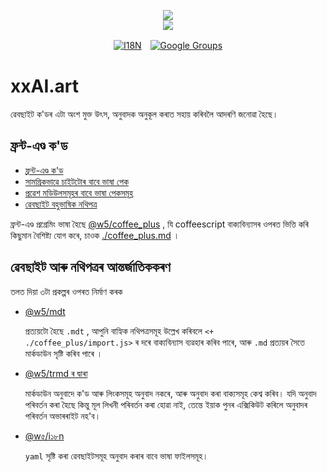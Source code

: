 <p align="center"><a href="https://xxai.art"><img src="https://cdn.jsdelivr.net/gh/xxai-art/doc/logo.svg"/></a><br/><a href="https://xxai.art"><img src="https://cdn.jsdelivr.net/gh/xxai-art/doc/xxai.svg"/></a></p><p align="center"><a href="https://github.com/xxai-art/doc#readme"><img alt="I18N" src="https://cdn.jsdelivr.net/gh/wactax/img/t.svg"/></a>　<a href="https://groups.google.com/u/0/g/xxai-art"><img alt="Google Groups" src="https://cdn.jsdelivr.net/gh/wactax/img/g-groups.svg"/></a></p>

# xxAI.art

ৱেবছাইট ক'ডৰ এটা অংশ মুক্ত উৎস, অনুবাদক অনুকূল কৰাত সহায় কৰিবলৈ আদৰণি জনোৱা হৈছে।

## ফ্ৰন্ট-এণ্ড ক'ড

* [ফ্ৰন্ট-এণ্ড ক'ড](https://github.com/xxai-art/web)
* [সামগ্ৰিকভাৱে চাইটটোৰ বাবে ভাষা পেক](https://github.com/xxai-art/web/tree/main/i18n)
* [প্ৰৱেশ মডিউলসমূহৰ বাবে ভাষা পেকসমূহ](https://github.com/wacpkg/user/tree/main/ui.i18n)
* [ৱেবছাইট বহুভাষিক নথিপত্ৰ](https://github.com/xxai-doc)

ফ্ৰন্ট-এণ্ড প্ৰগ্ৰেমিং ভাষা হৈছে [@w5/coffee_plus](http://npmjs.com/@w5/coffee_plus) , যি coffeescript বাক্যবিন্যাসৰ ওপৰত ভিত্তি কৰি কিছুমান বৈশিষ্ট্য যোগ কৰে, চাওক [./coffee_plus.md](./coffee_plus.md) ।

## ৱেবছাইট আৰু নথিপত্ৰৰ আন্তৰ্জাতিককৰণ

তলত দিয়া ৩টা প্ৰকল্পৰ ওপৰত নিৰ্মাণ কৰক

* [@w5/mdt](https://www.npmjs.com/package/@w5/mdt)

  প্ৰত্যয়টো হৈছে `.mdt` , আপুনি বাহ্যিক নথিপত্ৰসমূহ উল্লেখ কৰিবলে `<+ ./coffee_plus/import.js>` ৰ দৰে বাক্যবিন্যাস ব্যৱহাৰ কৰিব পাৰে, আৰু `.md` প্ৰত্যয়ৰ সৈতে মাৰ্কডাউন সৃষ্টি কৰিব পাৰে ।

* [@w5/trmd ৰ দ্বাৰা](https://www.npmjs.com/package/@w5/trmd)

  মাৰ্কডাউন অনুবাদে ক'ড আৰু লিংকসমূহ অনুবাদ নকৰে, আৰু অনুবাদ কৰা বাক্যসমূহ কেশ্ব কৰিব। যদি অনুবাদ পৰিবৰ্তন কৰা হৈছে কিন্তু মূল লিখনী পৰিবৰ্তন কৰা হোৱা নাই, তেন্তে ইয়াক পুনৰ এক্সিকিউট কৰিলে অনুবাদৰ পৰিবৰ্তন অভাৰৰাইট নহ'ব।

* [@w৫/i১৮n](https://www.npmjs.com/package/@w5/i18n)

  `yaml` সৃষ্টি কৰা ৱেবছাইটসমূহ অনুবাদ কৰাৰ বাবে ভাষা ফাইলসমূহ।
